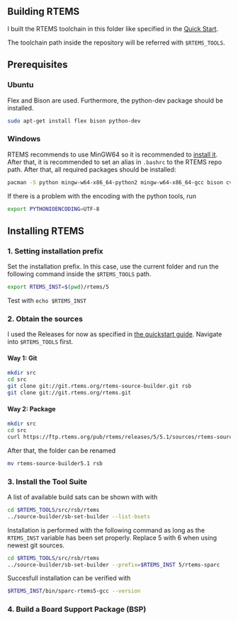 ## Building RTEMS

I built the RTEMS toolchain in this folder like
specified in the [Quick Start](https://docs.rtems.org/branches/master/user/start/index.html).

The toolchain path inside the repository will be referred with `$RTEMS_TOOLS`.

## Prerequisites

### Ubuntu
Flex and Bison are used. Furthermore, the python-dev package should be installed.

```sh
sudo apt-get install flex bison python-dev
```

### Windows

RTEMS recommends to use MinGW64 so it is recommended to [install it](https://www.msys2.org/).
After that, it is recommended to set an alias in `.bashrc` to the RTEMS repo path.
After that, all required packages should be installed:

```sh
pacman -S python mingw-w64-x86_64-python2 mingw-w64-x86_64-gcc bison cvs diffutils git make patch tar texinfo unzip flex
```

If there is a problem with the encoding with the python tools, run

```sh
export PYTHONIOENCODING=UTF-8
```

## Installing RTEMS

### 1. Setting installation prefix

Set the installation prefix. In this case, use the current folder
and run the following command inside the `$RTEMS_TOOLS` path.

```sh
export RTEMS_INST=$(pwd)/rtems/5
```

Test with `echo $RTEMS_INST`

### 2. Obtain the sources

I used the Releases for now as specified in 
[the quickstart guide](https://docs.rtems.org/branches/master/user/start/sources.html).
Navigate into `$RTEMS_TOOLS` first.

#### Way 1: Git
```sh
mkdir src
cd src
git clone git://git.rtems.org/rtems-source-builder.git rsb
git clone git://git.rtems.org/rtems.git
```

#### Way 2: Package
```sh
mkdir src
cd src
curl https://ftp.rtems.org/pub/rtems/releases/5/5.1/sources/rtems-source-builder-5.1.tar.xz | tar xJf -
```

After that, the folder can be renamed 
```sh
mv rtems-source-builder5.1 rsb
```

### 3. Install the Tool Suite

A list of available build sats can be shown with with
```sh
cd $RTEMS_TOOLS/src/rsb/rtems
../source-builder/sb-set-builder --list-bsets
```

Installation is performed with the following command
as long as the `RTEMS_INST` variable has been set properly.
Replace 5 with 6 when using newest git sources.

```sh
cd $RTEMS_TOOLS/src/rsb/rtems
../source-builder/sb-set-builder --prefix=$RTEMS_INST 5/rtems-sparc
```

Succesfull installation can be verified with
```sh
$RTEMS_INST/bin/sparc-rtems5-gcc --version
```

### 4. Build a Board Support Package (BSP)
